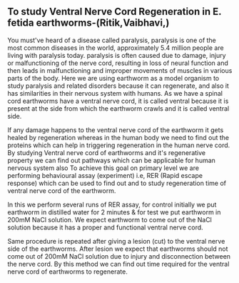 ## To study Ventral Nerve Cord Regeneration in E. fetida earthworms-(Ritik,Vaibhavi,)

You must've  heard of a disease called paralysis, paralysis is one of the most common diseases in the world, approximately 5.4 million people are living with paralysis today. paralysis is often caused due to  damage, injury or malfunctioning of the nerve cord, resulting in loss of neural function and then leads in malfunctioning  and improper movements of muscles in various parts of the body.
Here we are using earthworm as a model organism to study paralysis and related disorders because it can regenerate, and also it has similarities in their nervous system with humans. As we have a spinal cord earthworms have a ventral nerve cord, it is called ventral because it is present at the side from which the earthworm crawls and it is called ventral side.

If any damage happens to the ventral nerve cord of the earthworm it gets healed by regeneration whereas in the human body we need to find out the proteins which can help in triggering regeneration in the human nerve cord. By studying Ventral nerve cord of earthworms and it's regenerative property we can find out pathways which  can be applicable for human nervous system also
To achieve this goal on primary level we are    performing behavioural assay (experiment) i.e, RER (Rapid escape response) which can be used to find out and to study regeneration time of ventral nerve cord of the earthworm.

In this we perform several runs of RER assay, for control initially we put earthworm in distilled water for 2 minutes & for test we put earthworm in 200mM NaCl solution. We expect  earthworm to come out of  the NaCl solution because it has a proper and functional ventral nerve cord.

Same procedure is repeated  after giving a lesion (cut) to the ventral nerve side of the earthworms.
After lesion we expect that earthworms   should not come out of 200mM NaCl solution due to injury and disconnection between the nerve cord.
By this method we can find out time required for the ventral nerve cord of earthworms to regenerate.
